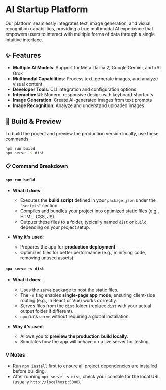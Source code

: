 # AI Startup Platform

Our platform seamlessly integrates text, image generation, and visual recognition capabilities, providing a true multimodal AI experience that empowers users to interact with multiple forms of data through a single intuitive interface.

## ✨ Features

- **Multiple AI Models**: Support for Meta Llama 2, Google Gemini, and xAI Grok
- **Multimodal Capabilities**: Process text, generate images, and analyze visual content
- **Developer Tools**: CLI integration and configuration options
- **Interactive UI**: Modern, responsive design with keyboard shortcuts
- **Image Generation**: Create AI-generated images from text prompts
- **Image Recognition**: Analyze and understand uploaded images

## 🚀 Build & Preview

To build the project and preview the production version locally, use these commands:

```bash
npm run build
npx serve -s dist
```

### 📋 Command Breakdown

#### `npm run build`

- **What it does**:
  - Executes the **build script** defined in your `package.json` under the `"scripts"` section.
  - Compiles and bundles your project into optimized static files (e.g., HTML, CSS, JS).
  - Outputs these files to a folder, typically named `dist` or `build`, depending on your project setup.

- **Why it's used**:
  - Prepares the app for **production deployment**.
  - Optimizes files for better performance (e.g., minifying code, removing unused assets).

#### `npx serve -s dist`

- **What it does**:
  - Uses the [`serve`](https://www.npmjs.com/package/serve) package to host the static files.
  - The `-s` flag enables **single-page app mode**, ensuring client-side routing (e.g., in React or Vue) works correctly.
  - Serves files from the `dist` folder (replace `dist` with your actual output folder if different).
  - `npx` runs `serve` without requiring a global installation.

- **Why it's used**:
  - Allows you to **preview the production build locally**.
  - Simulates how the app will behave on a live server for testing.

### 💡 Notes
- Run `npm install` first to ensure all project dependencies are installed before building.
- After running `npx serve -s dist`, check your console for the local URL (usually `http://localhost:5000`).

